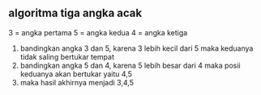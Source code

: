 ## algoritma tiga angka acak

3 = angka pertama
5 = angka kedua
4 = angka ketiga

1. bandingkan angka 3 dan 5, karena 3 lebih kecil dari 5 maka keduanya tidak saling bertukar tempat
2. bandingkan angka 5 dan 4, karena 5 lebih besar dari 4 maka posii keduanya akan bertukar yaitu 4,5
3. maka hasil akhirnya menjadi 3,4,5
